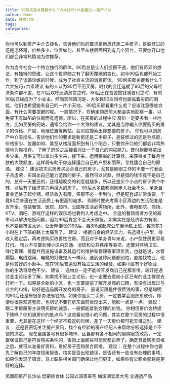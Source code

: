 ```yaml
---
title: 90后买房关键看什么？六大技巧+六条建议——房产长沙
author: None
date: 楼盘价格 : 
tags: 
categories: 
---
```

你也可以到房产中介去挂名，告诉他们你的要求是新房还是二手房子，是装修过的还是毛坯房，价格多少、位置如何、甚至从楼层面积到有几个阳台，只要你开口他们都会非常热情地为你推荐。
<!-- more -->
作为当今社会一个特立独行的群体，90后总是让人们捉摸不透，他们有奇异的想法，有独特的思维，让这个世界随之有了翻天覆地的变化。如今90后也都开始工作，到了谈婚论嫁的时候，成为了社会主流的消费群体。
90后买房关键看什么？六大技巧+六条建议
有的人认为90后不用买房，时代的变迁造就了90后的父母经济条件都不差，在70后欢呼还清房贷之时，80后还在苦苦攒钱凑首付之时，有的90后已经成为了小业主。然而实际情况是，大多数90后同样也面临着买房的困扰，他们也希望能有自己的一片小天地。
90后买房看重什么呢？应该注意哪些方面，有什么需要提醒的呢。
一般情况下，在确定购房前大都会实地勘察一番，以免买下有缺陷的住房而有遗憾。所以，在买房的过程中应
房价一定要多看一些地方，比如买房的网站，通常会给你一个大致的建议，尤其是当你输入你要购买的房子的价格、户型、地理位置等网站，会对应搜索出你想要的房子。
你也可以到房产中介去挂名，告诉他们你的要求是新房还是二手房子，是装修过的还是毛坯房，价格多少、位置如何、甚至从楼层面积到有几个阳台，只要你开口他们都会非常热情地为你推荐。
了解了房价之后接着对比一下自己的购买能力。首付款能够拿出多少来，月供又可以拿出多少来，接下来，运用银率的计算器，来获得关于每月付款的大致额度，这样将有助于你选择适合自己的户型和面积，寻找适合自己的房源。
建议：
建议初次买房者买适合自己的房子，尤其是刚刚工作的不要一时爱面子贪虚荣，买超出自己能力范围的房子。虽然可以贷款，但是借的钱毕竟不是自己的，总有一天要还的，还得越晚交的利息就越多，所以还是买个小点的房子做个中转，以后有了经济实力再换大的房子。
90后大多数都刚刚步入社会不久，单身且事业还处于起步期，经济收入有限，买房不必一步到位，但是配套却非常重要，毕竟90后普遍在生活品质上有更高的追求。
购房时要先考察小区周边的生活配套是否齐全，包括餐馆、医院、超市、公园等生活必需场所，此外，像电影院、商场、KTV、酒吧、游戏厅这样的娱乐场也要列入考虑之中。
合适的餐馆或者方便的超市可以解决吃饭问题，因为90后肯定不会天天做饭。如果实在是经济实力有限，也不要离市区太远，让爱睡懒觉的90后，每天6点起床公车倒地铁上班，每天花3小时在上下班的路上太痛苦了。
建议：
根据自身的经济实力，先选择小户型，待收入稳定后，再考虑购买改善性住房。而且对于单身青年来说，小户型住房更容易打扫。
物业不仅要处理小区内交通、消防和公共秩序等事项，还要对环境卫生、绿化管理、房屋共用设施设备及其运行的维护和管理等事项负责，也就是说，水管爆裂、电线跳闸、电梯的灯像鬼火一样闪，遇到这种问题都别怕，直接找物业，他是你较好的小助手。现在90后普遍没有独立生活的经验，如果小区有个好物业，你的生活将增色不少。
建议：
选物业一定不能听开发商自己在那宣传，较好是通过业主论坛多了解，如果找不到业主论坛，也一定要去意向小区已有的业主群里去打听一下。如果是全新的小区，也一定要提前了解开发商的口碑，有没有出现过与业主的纠纷，较好是选品牌开发商的房子。
虽说买房是件很费钱的事，但是聪明的90后还是有很多办法省钱的。如果你是买二手房，一定要学会跟房东砍价，即便你很喜欢这套房，也切记不要在房东面前表现出来，能砍一点是一点。
建议：
跟二手房原房主说明买房的诚意，一般都能拿到合理的价钱。
你相信房价会持续下降吗？你知道房价的低点吗？这些看似很小的问题，其实在整个买房的过程中很重要，尤其是在这样一个经济不稳定的时候，差了一天房价都可能天壤之别。
建议：
还是要密切关注房产资讯，找个有经验的房产经纪人来帮你分析选择是个不错的决定。
现在全国各地有很多城市、区县都有各不相同的限购限贷政策，一定要保证自己是符合购买条件的，否则上面那些可能就都白弄了。确定具备购房资格之后，就可以准备好资料，看好房子签购房合同啦。
建议：
在整个过程中你也要先了解自己的年度信用报告，核实是否出现错误，是否还有一些没有处理的事项，如果你发现了错误，马上联系相关部门确保让他们更正，如果你有公积金那将是更好的选择。
                        
                        
                        
                        
                                        
                    
                    
                
                    
                    
                    
                
                    
                
凤凰网房产长沙站
低密综合体
公园式阔景美宅
梅溪湖宜居大宅
全通透产品
	                        
	                    
	                        
	                    
